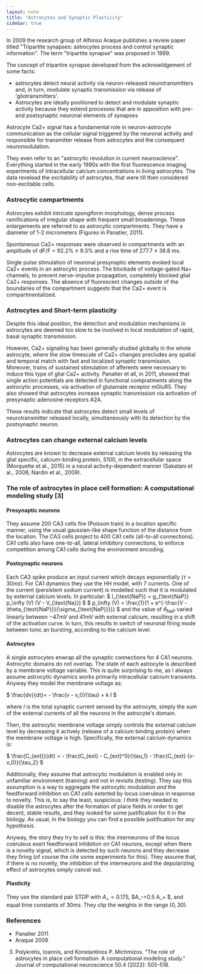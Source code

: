 ```yaml
---
layout: note
title: "Astrocytes and Synaptic Plasticity"
sidebar: true
---
```



In 2009 the research group of Alfonso Araque publishes a review paper titled "Tripartite synapses: astrocytes process and control synaptic information".
The term "tripartite synapse" was proposed in 1999.

The concept of tripartire synapse developed from the acknowldgement of some facts: 
- astrocytes detect neural activity via neuron-released neurotransmitters and, in turn, modulate synaptic transmission via release of 'gliotransmitters'.
- Astrocytes are ideally positioned to detect and modulate synaptic activity because they extend processes that are in apposition with pre- and postsynaptic neuronal elements of synapses


Astrocyte Ca2+ signal has a fundamental role in neuron-astrocyte communication as the cellular signal triggered by the neuronal activity and responsible for transmitter release from astrocytes and the consequent neuromodulation.

They even refer to an "astrocytic revolution in current neuroscience".
Everything started in the early 1990s with the first fluorescence imaging experiments of intracellular calcium concentrations in living astrocytes.
The data revelead the excitability of astrocytes, that were till then considered non-excitable cells.


### Astrocytic compartments

Astrocytes exhibit intricate spongiform morphology, dense process ramifications of irregular shape with frequent small broadenings.
These enlargements are referred to as astrocytic compartments.
They have a diameter of 1-2 micrometers (Figures in Panatier, 2011).

Spontaneous Ca2+ responses were observed in compartments with an amplitude of dF/F = 92.2% ± 9.3% and a rise time of 277.7 ± 38.8 ms.

Single pulse stimulation of neuronal presynaptic elements evoked local Ca2+ events in an astrocytic process.
The blockade of voltage-gated Na+ channels, to prevent nerve-impulse propagation, completely blocked glial Ca2+ responses.
The absence of fluorescent changes outside of the boundaries of the compartment suggests that the Ca2+ event is compartmentalized.

### Astrocytes and Short-term plasticity

Despite this ideal position, the detection and modulation mechanisms in astrocytes are deemed too slow to be involved in local modulation of rapid, basal synaptic transmission.

However, Ca2+ signaling has been generally studied globally in the whole astrocyte, where the slow timescale of Ca2+ changes precludes any spatial and temporal match with
fast and localized synaptic transmission.
Moreover, trains of sustained stimulation of afferents were necessary to induce this type of glial Ca2+ activity.
Panatier et all, in 2011, showed that single action potentials are detected in functional compratments along the astrocytic processes, via activation of glutamate receptor mGluR5. 
They also showed that astrocytes increase synaptic transmission via activation of presynaptic adenosine receptors A2A.

These results indicate that astrocytes detect small levels of neurotransmitter released locally, simultaneously with its detection by the postsynaptic neuron.

### Astrocytes can change external calcium levels
Astrocytes are known to decrease external calcium levels by releasing the glial specific, calcium-binding protein, S100, in the extracellular space (Morquette et al., 2015) in a neural activity-dependent manner (Sakatani et al., 2008; Nardin et al., 2009).


### The role of astrocytes in place cell formation: A computational modeling study [3]


#### Presynaptic neurons 
They assume 200 CA3 cells fire (Poisson train) in a location specific manner, using the usual gaussian-like shape function of the distance from the location.
The CA3 cells project to 400 CA1 cells (all-to-all connections).
CA1 cells also have one-to-all, lateral inhibitory connections, to enforce competition among CA1 cells during the environment encoding.

#### Postsynaptic neurons
Each CA3 spike produce an input current which decays exponentially ($\tau=30 ms$).
For CA1 dynamics they use the HH model, with 7 currents. 
One of the current (persistent sodium current) is modelled such that it is modulated by external calcium levels.
In particular:
$
 I_{\text{NaP}} = g_{\text{NaP}} p_\infty (V) (V - V_{\text{Na}})
$
$
p_\infty (V) = \frac{1}{1 +  e^{-\frac{V - \theta_{\text{NaP}}}{\sigma_{\text{NaP}}}}}
$
and the value of $\theta_{\text{NaP}}$ varied linearly between $-47 mV$ and $41 mV$ with external calcium, resulting in a shift of the activation curve.
In turn, this results in switch of neuronal firing mode between tonic an bursting, according to the calcium level.

#### Astrocytes
A single astrocytes enwrap all the synaptic connections for 4 CA1 neurons.
Astrocytic domains do not overlap.
The state of each astrocyte is described by a membrane voltage variable. 
This is quite surprising to me, as I always assume astrocytic dynamics works primarily intracellular calcium transients.
Anyway they model the membrane voltage as:

$
\frac{dv}{dt}= - \frac{v - v_0}{\tau} + k I 
$

where $I$ is the total synaptic current sensed by the astrocyte, simply the sum of the external currents of all the neurons in the astrocyte's domain.

Then, the astrocytic membrane voltage simply controls the external calcium level by decreasing it actively (release of a calcium binding protein) when the membrane voltage is high. 
Specifically, the external calcium dynamics is:

$
\frac{C_{ext}}{dt} = - \frac{C_{ext} - C_{ext}^0}{\tau_1} - \frac{C_{ext} (v-v_0)}{\tau_2}
$

Additionally, they assume that astrocytic modulation is enabled only in unfamiliar environment (training) and not in revisits (testing).
They say this assumption is a way to aggregate the astrocytic modulation _and_ the feedforward inhibition on CA1 cells exterted by locus coeruleus in response to novelty.
This is, to say the least, suspicious: I think they needed to disable the astrocytes after the formation of place fields in order to get decent, stable results, and they looked for some justification for it in the biology. 
As usual, in the biology you can find a possible justification for _any hypothesis_.

Anyway, the story they try to sell is this: the interneurons of the locus coeruleus exert feedforward inhibition on CA1 neurons, except when there is a novelty signal, which is detected by such neurons and they decrease they firing (of course the cite some experiments for this).
They assume that, if there is no novelty, the inhibition of the interneurons and the depolarizing effect of astrocytes simply cancel out.

#### Plasticity
They use the standard pair STDP with $A_+=0.175$, $A_-=0.5 A_+ $, and equal time constants of $30 ms$.
They clip the weights in the range $(0,30)$.


### References

- Panatier 2011
- Araque 2009

3. Polykretis, Ioannis, and Konstantinos P. Michmizos. "The role of astrocytes in place cell formation: A computational modeling study." Journal of computational neuroscience 50.4 (2022): 505-518.